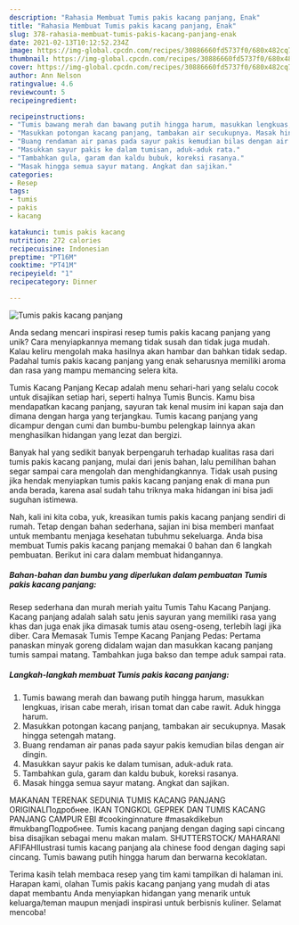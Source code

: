 ```yaml
---
description: "Rahasia Membuat Tumis pakis kacang panjang, Enak"
title: "Rahasia Membuat Tumis pakis kacang panjang, Enak"
slug: 378-rahasia-membuat-tumis-pakis-kacang-panjang-enak
date: 2021-02-13T10:12:52.234Z
image: https://img-global.cpcdn.com/recipes/30886660fd5737f0/680x482cq70/tumis-pakis-kacang-panjang-foto-resep-utama.jpg
thumbnail: https://img-global.cpcdn.com/recipes/30886660fd5737f0/680x482cq70/tumis-pakis-kacang-panjang-foto-resep-utama.jpg
cover: https://img-global.cpcdn.com/recipes/30886660fd5737f0/680x482cq70/tumis-pakis-kacang-panjang-foto-resep-utama.jpg
author: Ann Nelson
ratingvalue: 4.6
reviewcount: 5
recipeingredient:

recipeinstructions:
- "Tumis bawang merah dan bawang putih hingga harum, masukkan lengkuas, irisan cabe merah, irisan tomat dan cabe rawit. Aduk hingga harum."
- "Masukkan potongan kacang panjang, tambakan air secukupnya. Masak hingga setengah matang."
- "Buang rendaman air panas pada sayur pakis kemudian bilas dengan air dingin."
- "Masukkan sayur pakis ke dalam tumisan, aduk-aduk rata."
- "Tambahkan gula, garam dan kaldu bubuk, koreksi rasanya."
- "Masak hingga semua sayur matang. Angkat dan sajikan."
categories:
- Resep
tags:
- tumis
- pakis
- kacang

katakunci: tumis pakis kacang 
nutrition: 272 calories
recipecuisine: Indonesian
preptime: "PT16M"
cooktime: "PT41M"
recipeyield: "1"
recipecategory: Dinner

---
```



![Tumis pakis kacang panjang](https://img-global.cpcdn.com/recipes/30886660fd5737f0/680x482cq70/tumis-pakis-kacang-panjang-foto-resep-utama.jpg)

Anda sedang mencari inspirasi resep tumis pakis kacang panjang yang unik? Cara menyiapkannya memang tidak susah dan tidak juga mudah. Kalau keliru mengolah maka hasilnya akan hambar dan bahkan tidak sedap. Padahal tumis pakis kacang panjang yang enak seharusnya memiliki aroma dan rasa yang mampu memancing selera kita.

Tumis Kacang Panjang Kecap adalah menu sehari-hari yang selalu cocok untuk disajikan setiap hari, seperti halnya Tumis Buncis. Kamu bisa mendapatkan kacang panjang, sayuran tak kenal musim ini kapan saja dan dimana dengan harga yang terjangkau. Tumis kacang panjang yang dicampur dengan cumi dan bumbu-bumbu pelengkap lainnya akan menghasilkan hidangan yang lezat dan bergizi.

Banyak hal yang sedikit banyak berpengaruh terhadap kualitas rasa dari tumis pakis kacang panjang, mulai dari jenis bahan, lalu pemilihan bahan segar sampai cara mengolah dan menghidangkannya. Tidak usah pusing jika hendak menyiapkan tumis pakis kacang panjang enak di mana pun anda berada, karena asal sudah tahu triknya maka hidangan ini bisa jadi suguhan istimewa.


Nah, kali ini kita coba, yuk, kreasikan tumis pakis kacang panjang sendiri di rumah. Tetap dengan bahan sederhana, sajian ini bisa memberi manfaat untuk membantu menjaga kesehatan tubuhmu sekeluarga. Anda bisa membuat Tumis pakis kacang panjang memakai 0 bahan dan 6 langkah pembuatan. Berikut ini cara dalam membuat hidangannya.

<!--inarticleads1-->

##### Bahan-bahan dan bumbu yang diperlukan dalam pembuatan Tumis pakis kacang panjang:



Resep sederhana dan murah meriah yaitu Tumis Tahu Kacang Panjang. Kacang panjang adalah salah satu jenis sayuran yang memiliki rasa yang khas dan juga enak jika dimasak tumis atau oseng-oseng, terlebih lagi jika diber. Cara Memasak Tumis Tempe Kacang Panjang Pedas: Pertama panaskan minyak goreng didalam wajan dan masukkan kacang panjang tumis sampai matang. Tambahkan juga bakso dan tempe aduk sampai rata. 

<!--inarticleads2-->

##### Langkah-langkah membuat Tumis pakis kacang panjang:

1. Tumis bawang merah dan bawang putih hingga harum, masukkan lengkuas, irisan cabe merah, irisan tomat dan cabe rawit. Aduk hingga harum.
1. Masukkan potongan kacang panjang, tambakan air secukupnya. Masak hingga setengah matang.
1. Buang rendaman air panas pada sayur pakis kemudian bilas dengan air dingin.
1. Masukkan sayur pakis ke dalam tumisan, aduk-aduk rata.
1. Tambahkan gula, garam dan kaldu bubuk, koreksi rasanya.
1. Masak hingga semua sayur matang. Angkat dan sajikan.


MAKANAN TERENAK SEDUNIA TUMIS KACANG PANJANG ORIGINALПодробнее. IKAN TONGKOL GEPREK DAN TUMIS KACANG PANJANG CAMPUR EBI #cookinginnature #masakdikebun #mukbangПодробнее. Tumis kacang panjang dengan daging sapi cincang bisa disajikan sebagai menu makan malam. SHUTTERSTOCK/ MAHARANI AFIFAHIlustrasi tumis kacang panjang ala chinese food dengan daging sapi cincang. Tumis bawang putih hingga harum dan berwarna kecoklatan. 

Terima kasih telah membaca resep yang tim kami tampilkan di halaman ini. Harapan kami, olahan Tumis pakis kacang panjang yang mudah di atas dapat membantu Anda menyiapkan hidangan yang menarik untuk keluarga/teman maupun menjadi inspirasi untuk berbisnis kuliner. Selamat mencoba!
